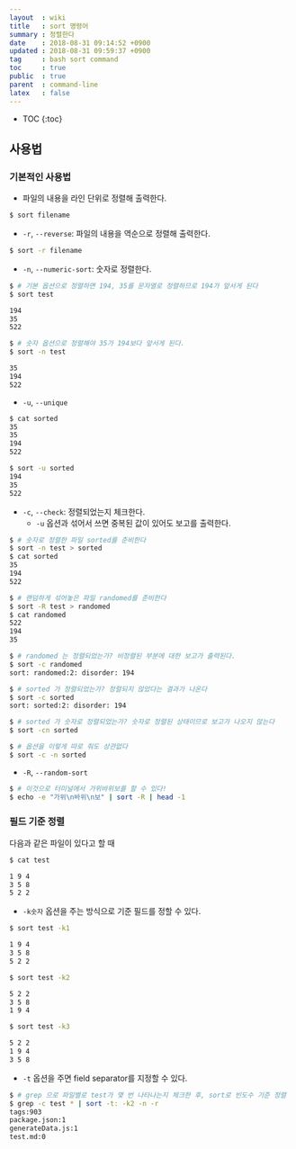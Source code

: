 ```yaml
---
layout  : wiki
title   : sort 명령어
summary : 정렬한다
date    : 2018-08-31 09:14:52 +0900
updated : 2018-08-31 09:59:37 +0900
tag     : bash sort command
toc     : true
public  : true
parent  : command-line
latex   : false
---
```

* TOC
{:toc}

## 사용법

### 기본적인 사용법

* 파일의 내용을 라인 단위로 정렬해 출력한다.

```sh
$ sort filename
```

* `-r`, `--reverse`: 파일의 내용을 역순으로 정렬해 출력한다.

```sh
$ sort -r filename
```

* `-n`, `--numeric-sort`: 숫자로 정렬한다.

```sh
$ # 기본 옵션으로 정렬하면 194, 35를 문자열로 정렬하므로 194가 앞서게 된다
$ sort test

194
35
522

$ # 숫자 옵션으로 정렬해야 35가 194보다 앞서게 된다.
$ sort -n test

35
194
522
```

* `-u`, `--unique`

```sh
$ cat sorted
35
35
194
522

$ sort -u sorted
194
35
522
```

* `-c`, `--check`: 정렬되었는지 체크한다.
    * `-u` 옵션과 섞어서 쓰면 중복된 값이 있어도 보고를 출력한다.

```sh
$ # 숫자로 정렬한 파일 sorted를 준비한다
$ sort -n test > sorted
$ cat sorted
35
194
522

$ # 랜덤하게 섞어놓은 파일 randomed를 준비한다
$ sort -R test > randomed
$ cat randomed
522
194
35

$ # randomed 는 정렬되었는가? 비정렬된 부분에 대한 보고가 출력된다.
$ sort -c randomed
sort: randomed:2: disorder: 194

$ # sorted 가 정렬되었는가? 정렬되지 않았다는 결과가 나온다
$ sort -c sorted
sort: sorted:2: disorder: 194

$ # sorted 가 숫자로 정렬되었는가? 숫자로 정렬된 상태이므로 보고가 나오지 않는다
$ sort -cn sorted

$ # 옵션을 이렇게 따로 줘도 상관없다
$ sort -c -n sorted
```

* `-R`, `--random-sort`

```sh
$ # 이것으로 터미널에서 가위바위보를 할 수 있다!
$ echo -e "가위\n바위\n보" | sort -R | head -1
```


### 필드 기준 정렬

다음과 같은 파일이 있다고 할 때

```sh
$ cat test

1 9 4
3 5 8
5 2 2
```

* `-k숫자` 옵션을 주는 방식으로 기준 필드를 정할 수 있다.

```sh
$ sort test -k1

1 9 4
3 5 8
5 2 2

$ sort test -k2

5 2 2
3 5 8
1 9 4

$ sort test -k3

5 2 2
1 9 4
3 5 8
```

* `-t` 옵션을 주면 field separator를 지정할 수 있다.

```sh
$ # grep 으로 파일별로 test가 몇 번 나타나는지 체크한 후, sort로 빈도수 기준 정렬
$ grep -c test * | sort -t: -k2 -n -r
tags:903
package.json:1
generateData.js:1
test.md:0
```

